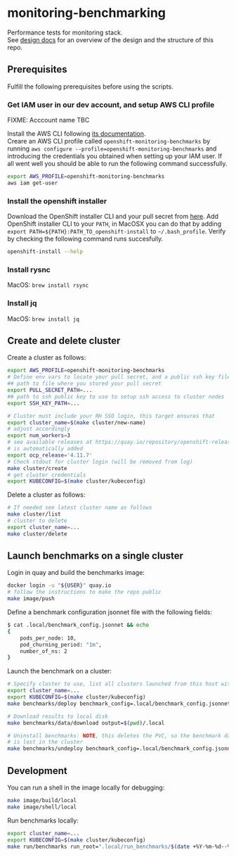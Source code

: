 # monitoring-benchmarking

Performance tests for monitoring stack.  
See [design docs](./docs/design.md) for an overview of the design and the structure of this repo.

## Prerequisites

Fulfill the following prerequisites before using the scripts.

### Get IAM user in our dev account, and setup AWS CLI profile

FIXME: Acccount name TBC

Install the AWS CLI following [its documentation](https://docs.aws.amazon.com/cli/latest/userguide/getting-started-install.html).  
Creare an AWS CLI profile called `openshift-monitoring-benchmarks` by running `aws configure --profile=openshift-monitoring-benchmarks` and introducing the credentials you obtained when setting up your IAM user. If all went well you should be able to run the following command successfully.  

```bash
export AWS_PROFILE=openshift-monitoring-benchmarks
aws iam get-user 
```

### Install the openshift installer

Download the OpenShift installer CLI and your pull secret from [here](https://console.redhat.com/openshift/install/aws/installer-provisioned). Add OpenShift installer CLI to your `PATH`, in MacOSX you can do that by adding `export PATH=${PATH}:PATH_TO_openshift-install` to `~/.bash_profile`. Verify by checking the following command runs succesfully.

```bash
openshift-install --help
```

### Install rysnc

MacOS: `brew install rsync`

### Install jq

MacOS: `brew install jq`

## Create and delete cluster

Create a cluster as follows:

```bash
export AWS_PROFILE=openshift-monitoring-benchmarks
# Define env vars to locate your pull secret, and a public ssh key file to access the cluster nodes.
## path to file where you stored your pull secret
export PULL_SECRET_PATH=...
## path to ssh public key to use to setup ssh access to cluster nodes
export SSH_KEY_PATH=...

# Cluster must include your RH SSO login, this target ensures that
export cluster_name=$(make cluster/new-name)
# adjust accordingly
export num_workers=3
# see available releases at https://quay.io/repository/openshift-release-dev/ocp-release?tab=tags, suffix '-x86_64'
# is automatically added
export ocp_release='4.11.7'
# Check stdout for cluster login (will be removed from log)
make cluster/create
# get cluster credentials
export KUBECONFIG=$(make cluster/kubeconfig)
```

Delete a cluster as follows:

```bash
# If needed see latest cluster name as follows
make cluster/list
# cluster to delete
export cluster_name=...
make cluster/delete
```

## Launch benchmarks on a single cluster

Login in quay and build the benchmarks image:

```bash
docker login -u "${USER}" quay.io
# follow the instructions to make the repo public
make image/push
```

Define a benchmark configuration jsonnet file with the following fields:

```bash
$ cat .local/benchmark_config.jsonnet && echo
{
    pods_per_node: 10,
    pod_churning_period: "1m",
    number_of_ns: 2
}
```

Launch the benchmark on a cluster:

```bash
# Specify cluster to use, list all clusters launched from this host with `make cluster/list`
export cluster_name=...
export KUBECONFIG=$(make cluster/kubeconfig)
make benchmarks/deploy benchmark_config=.local/benchmark_config.jsonnet

# Download results to local disk
make benchmarks/data/download output=$(pwd)/.local

# Uninstall benchmarks: NOTE, this deletes the PVC, so the benchmark data
# is lost in the cluster
make benchmarks/undeploy benchmark_config=.local/benchmark_config.jsonnet
```

## Development 

You can run a shell in the image locally for debugging:

```bash
make image/build/local
make image/shell/local
```

Run benchmarks locally:

```bash
export cluster_name=...
export KUBECONFIG=$(make cluster/kubeconfig)
make run/benchmarks run_root=".local/run_benchmarks/$(date +%Y-%m-%d--%H-%M-%S)" pods_per_node=10 pod_churning_period='1m' number_of_ns=2
```
